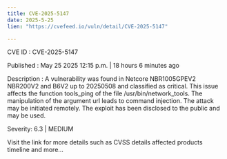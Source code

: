 ```yaml
---
title: CVE-2025-5147
date: 2025-5-25
lien: "https://cvefeed.io/vuln/detail/CVE-2025-5147"

---
```


CVE ID : CVE-2025-5147

Published :  May 25
2025
12:15 p.m. | 18 hours
6 minutes ago

Description : A vulnerability was found in Netcore NBR1005GPEV2
NBR200V2 and B6V2 up to 20250508 and classified as critical. This issue affects the function tools_ping of the file /usr/bin/network_tools. The manipulation of the argument url leads to command injection. The attack may be initiated remotely. The exploit has been disclosed to the public and may be used.

Severity: 6.3 | MEDIUM

Visit the link for more details
such as CVSS details
affected products
timeline
and more...
